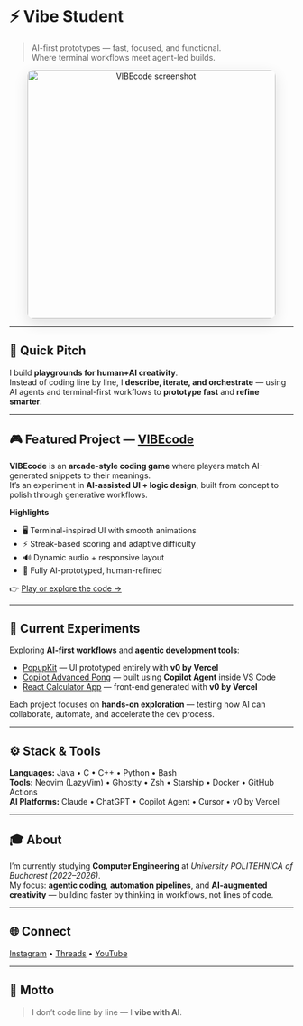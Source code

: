 # ⚡ Vibe Student

> AI-first prototypes — fast, focused, and functional.  
> Where terminal workflows meet agent-led builds.

<p align="center">
  <img src="https://github.com/vibestudent/vibecode-game/raw/main/docs/screenshots/screenshot-1.png" alt="VIBEcode screenshot" width="440" style="border-radius:10px; box-shadow:0 8px 24px rgba(0,0,0,0.12);">
</p>

---

## 🧠 Quick Pitch
I build **playgrounds for human+AI creativity**.  
Instead of coding line by line, I **describe, iterate, and orchestrate** — using AI agents and terminal-first workflows to **prototype fast** and **refine smarter**.

---

## 🎮 Featured Project — [VIBEcode](https://github.com/vibestudent/vibecode-game)
**VIBEcode** is an **arcade-style coding game** where players match AI-generated snippets to their meanings.  
It’s an experiment in **AI-assisted UI + logic design**, built from concept to polish through generative workflows.

**Highlights**
- 🖥️ Terminal-inspired UI with smooth animations  
- ⚡ Streak-based scoring and adaptive difficulty  
- 🔊 Dynamic audio + responsive layout  
- 🤖 Fully AI-prototyped, human-refined  

👉 [Play or explore the code →](https://github.com/vibestudent/vibecode-game)

---

## 🧩 Current Experiments
Exploring **AI-first workflows** and **agentic development tools**:

- [PopupKit](https://github.com/vibestudent/popupkit) — UI prototyped entirely with **v0 by Vercel**  
- [Copilot Advanced Pong](https://github.com/vibestudent/copilot-advanced-pong) — built using **Copilot Agent** inside VS Code  
- [React Calculator App](https://github.com/vibestudent/react-calculator-app) — front-end generated with **v0 by Vercel**

Each project focuses on **hands-on exploration** — testing how AI can collaborate, automate, and accelerate the dev process.

---

## ⚙️ Stack & Tools
**Languages:** Java • C • C++ • Python • Bash  
**Tools:** Neovim (LazyVim) • Ghostty • Zsh • Starship • Docker • GitHub Actions  
**AI Platforms:** Claude • ChatGPT • Copilot Agent • Cursor • v0 by Vercel  

---

## 🎓 About
I’m currently studying **Computer Engineering** at *University POLITEHNICA of Bucharest (2022–2026)*.  
My focus: **agentic coding**, **automation pipelines**, and **AI-augmented creativity** — building faster by thinking in workflows, not lines of code.

---

## 🌐 Connect
[Instagram](https://www.instagram.com/vibestudent.ai/) • [Threads](https://www.threads.com/@vibestudent.ai) • [YouTube](https://www.youtube.com/@vibestudentai)

---

## 💬 Motto
> I don’t code line by line — I **vibe with AI**.
